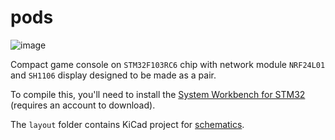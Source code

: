 # pods

![image](https://user-images.githubusercontent.com/1666014/54534078-4a2d9700-4994-11e9-90c2-a34a1488ec3b.png)

Compact game console on `STM32F103RC6` chip with network module `NRF24L01` and `SH1106` display designed to be made as a pair.

To compile this, you'll need to install the [System Workbench for STM32](http://www.openstm32.org/Downloading%2Bthe%2BSystem%2BWorkbench%2Bfor%2BSTM32%2Binstaller) (requires an account to download).


The `layout` folder contains KiCad project for [schematics](https://user-images.githubusercontent.com/1666014/50406018-09bfe200-07c6-11e9-8298-aad8884d8a90.png).
